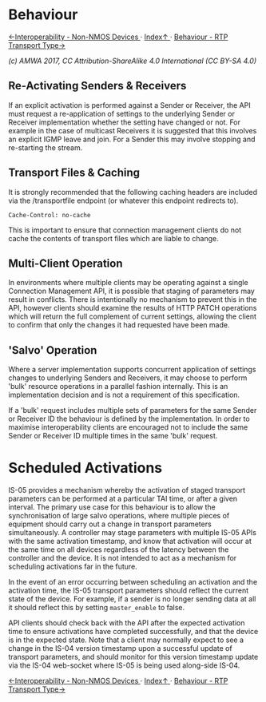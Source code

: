 # Behaviour

[←Interoperability - Non-NMOS Devices ](3.2._Interoperability_-_Non-NMOS_Devices.md) · [ Index↑ ](..) · [Behaviour - RTP Transport Type→](4.1._Behaviour_-_RTP_Transport_Type.md)

_(c) AMWA 2017, CC Attribution-ShareAlike 4.0 International (CC BY-SA 4.0)_

## Re-Activating Senders & Receivers

If an explicit activation is performed against a Sender or Receiver, the API must request a re-application of settings to the underlying Sender or Receiver implementation whether the setting have changed or not. For example in the case of multicast Receivers it is suggested that this involves an explicit IGMP leave and join. For a Sender this may involve stopping and re-starting the stream.

## Transport Files & Caching

It is strongly recommended that the following caching headers are included via the /transportfile endpoint (or whatever this endpoint redirects to).

```
Cache-Control: no-cache
```

This is important to ensure that connection management clients do not cache the contents of transport files which are liable to change.

## Multi-Client Operation

In environments where multiple clients may be operating against a single Connection Management API, it is possible that staging of parameters may result in conflicts. There is intentionally no mechanism to prevent this in the API, however clients should examine the results of HTTP PATCH operations which will return the full complement of current settings, allowing the client to confirm that only the changes it had requested have been made.

## 'Salvo' Operation

Where a server implementation supports concurrent application of settings changes to underlying Senders and Receivers, it may choose to perform 'bulk' resource operations in a parallel fashion internally. This is an implementation decision and is not a requirement of this specification.

If a 'bulk' request includes multiple sets of parameters for the same Sender or Receiver ID the behaviour is defined by the implementation. In order to maximise interoperability clients are encouraged not to include the same Sender or Receiver ID multiple times in the same 'bulk' request.

# Scheduled Activations

IS-05 provides a mechanism whereby the activation of staged transport parameters can be performed at a particular TAI time, or after a given interval.
The primary use case for this behaviour is to allow the synchronisation of large salvo operations, where multiple pieces of equipment should carry out a change in transport parameters simultaneously. A controller may stage parameters with multiple IS-05 APIs with the same activation timestamp, and know that activation will occur at the same time on all devices regardless of the latency between the controller and the device. It is not intended to act as a mechanism for scheduling activations far in the future.

In the event of an error occurring between scheduling an activation and the activation time, the IS-05 transport parameters should reflect the current state of the device. For example, if a sender is no longer sending data at all it should reflect this by setting `master_enable` to false.

API clients should check back with the API after the expected activation time to ensure activations have completed successfully, and that the device is in the expected state. Note that a client may normally expect to see a change in the IS-04 version timestamp upon a successful update of transport parameters, and should monitor for this version timestamp update via the IS-04 web-socket where IS-05 is being used along-side IS-04.

[←Interoperability - Non-NMOS Devices ](3.2._Interoperability_-_Non-NMOS_Devices.md) · [ Index↑ ](..) · [Behaviour - RTP Transport Type→](4.1._Behaviour_-_RTP_Transport_Type.md)
